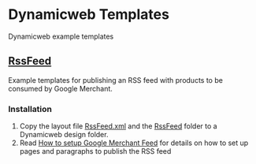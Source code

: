 # Dynamicweb Templates

Dynamicweb example templates

## [RssFeed](Designs/RssFeed/)

Example templates for publishing an RSS feed with products to be consumed by Google Merchant.

### Installation

1. Copy the layout file [RssFeed.xml](Designs/RssFeed/RssFeed.xml) and the [RssFeed](Designs/RssFeed/RssFeed/) folder to a Dynamicweb design folder.
2. Read [How to setup Google Merchant Feed](http://developer.dynamicweb-cms.com/documentation/for-developers/product-publishing/how-to-setup-google-merchant-feed.aspx) for details on how to set up pages and paragraphs to publish the RSS feed

